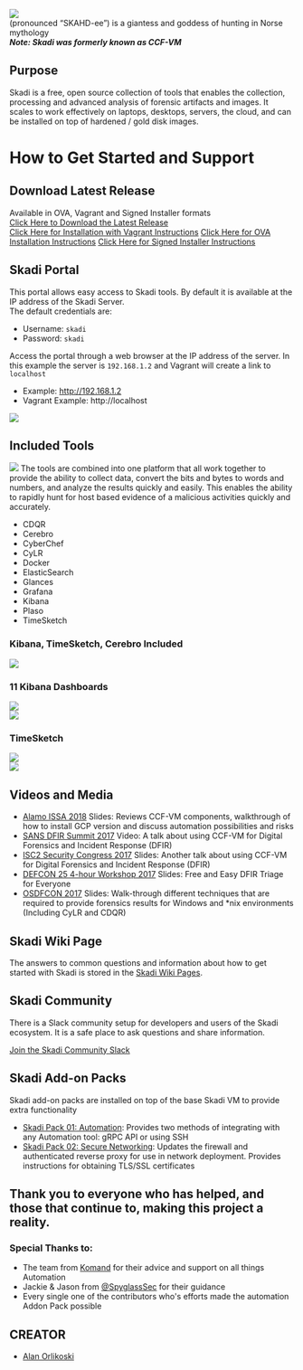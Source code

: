 
![](/objects/images/skadi_header.jpg?)  
(pronounced “SKAHD-ee”) is a giantess and goddess of hunting in Norse mythology  
_**Note: Skadi was formerly known as CCF-VM**_  

## Purpose
Skadi is a free, open source collection of tools that enables the collection, processing and advanced analysis of forensic artifacts and images. It scales to work effectively on laptops, desktops, servers, the cloud, and can be installed on top of hardened / gold disk images.   

# How to Get Started and Support
## Download Latest Release
Available in OVA, Vagrant and Signed Installer formats  
[Click Here to Download the Latest Release](https://github.com/orlikoski/Skadi/releases/latest)  
[Click Here for Installation with Vagrant Instructions](https://github.com/orlikoski/Skadi/wiki/Installation-with-Vagrant-Instructions)
[Click Here for OVA Installation Instructions](https://github.com/orlikoski/Skadi/wiki/Installation:-Importing-OVA)
[Click Here for Signed Installer Instructions](https://github.com/orlikoski/Skadi/wiki/Installation:-OpenSSL-Signed-Installation-Guide)

## Skadi Portal
This portal allows easy access to Skadi tools. By default it is available at the IP address of the Skadi Server.  
The default credentials are:  
- Username: `skadi`  
- Password: `skadi`  

Access the portal through a web browser at the IP address of the server. In this example the server is `192.168.1.2` and Vagrant will create a link to `localhost`  
- Example: http://192.168.1.2  
- Vagrant Example: http://localhost  

![](/objects/images/skadi_portal.jpg?)

## Included Tools
![](/objects/images/skadi_tools.jpg?)
The tools are combined into one platform that all work together to provide the ability to collect data, convert the bits and bytes to words and numbers, and analyze the results quickly and easily. This enables the ability to rapidly hunt for host based evidence of a malicious activities quickly and accurately.  
 - CDQR  
 - Cerebro  
 - CyberChef
 - CyLR  
 - Docker  
 - ElasticSearch
 - Glances
 - Grafana
 - Kibana
 - Plaso  
 - TimeSketch

### Kibana, TimeSketch, Cerebro Included
  ![](/objects/images/desk_tools.jpg?)  

### 11 Kibana Dashboards  
  ![](/objects/images/kib_dash01.JPG?)  
  ![](/objects/images/kib_dash02.JPG?)  

### TimeSketch
  ![](/objects/images/ts_shot02.JPG?)  
  ![](/objects/images/ts_shot01.JPG?)  

## Videos and Media
*  [Alamo ISSA 2018](https://docs.google.com/presentation/d/1Rl_wF9mUDOkPlbHiWAt-hOiJ-_X8WzTsRfgyYQi9t6M/edit?usp=sharing) Slides: Reviews CCF-VM components, walkthrough of how to install GCP version and discuss automation possibilities and risks
*  [SANS DFIR Summit 2017](https://www.youtube.com/watch?v=f5B4bngftP8) Video: A talk about using CCF-VM for Digital Forensics and Incident Response (DFIR)
*  [ISC2 Security Congress 2017](https://drive.google.com/file/d/0B5z7g7P2BWJAckUxbUJWVVZzNDQ/view?usp=sharing) Slides: Another talk about using CCF-VM for Digital Forensics and Incident Response (DFIR)
*  [DEFCON 25 4-hour Workshop 2017](https://media.defcon.org/DEF%20CON%2025/DEF%20CON%2025%20workshops/DEFCON-25-Workshop-Alan-Orlikoski-and-Dan-M-Free-and-Easy-DFIR-Triage-for-Everyone.pdf) Slides: Free and Easy DFIR Triage for Everyone
*  [OSDFCON 2017](http://www.osdfcon.org/presentations/2017/Asif-Matadar_Rapid-Incident-Response.pdf) Slides: Walk-through different techniques that are required to provide forensics results for Windows and *nix environments (Including CyLR and CDQR)


## Skadi Wiki Page
The answers to common questions and information about how to get started with Skadi is stored in the [Skadi Wiki Pages](https://github.com/orlikoski/skadi/wiki).

## Skadi Community
There is a Slack community setup for developers and users of the Skadi ecosystem. It is a safe place to ask questions and share information.  

[Join the Skadi Community Slack](http://skadicommunity.herokuapp.com/)


## Skadi Add-on Packs  
Skadi add-on packs are installed on top of the base Skadi VM to provide extra functionality  
*  [Skadi Pack 01: Automation](https://github.com/orlikoski/Skadi/wiki/Skadi-Pack-01:-Automation): Provides two methods of integrating with any Automation tool: gRPC API or using SSH  
*  [Skadi Pack 02: Secure Networking](https://github.com/orlikoski/Skadi/wiki/Skadi-Pack-02:-Secure-Networking): Updates the firewall and authenticated reverse proxy for use in network deployment. Provides instructions for obtaining TLS/SSL certificates  


## Thank you to everyone who has helped, and those that continue to, making this project a reality.

### Special Thanks to:
 - The team from [Komand](https://www.komand.com/) for their advice and support on all things Automation
 - Jackie & Jason from [@SpyglassSec](https://twitter.com/SpyglassSec) for their guidance
 - Every single one of the contributors who's efforts made the automation Addon Pack possible  

## CREATOR  
* [Alan Orlikoski](https://github.com/orlikoski)
